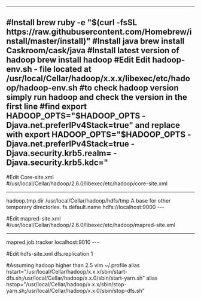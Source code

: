 
----
#Install brew
ruby -e "$(curl -fsSL https://raw.githubusercontent.com/Homebrew/install/master/install)"
#Install java
brew install Caskroom/cask/java
#Install latest version of hadoop
brew install hadoop
#Edit Edit hadoop-env.sh - file located at /usr/local/Cellar/hadoop/x.x.x/libexec/etc/hadoop/hadoop-env.sh
#to check hadoop version simply run hadoop and check the version in the first line
#find export HADOOP_OPTS="$HADOOP_OPTS -Djava.net.preferIPv4Stack=true" and replace with
export HADOOP_OPTS="$HADOOP_OPTS -Djava.net.preferIPv4Stack=true -Djava.security.krb5.realm= -Djava.security.krb5.kdc="
----

 #Edit Core-site.xml 
 #/usr/local/Cellar/hadoop/2.6.0/libexec/etc/hadoop/core-site.xml 
 
---
   <property>
     <name>hadoop.tmp.dir</name>
     <value>/usr/local/Cellar/hadoop/hdfs/tmp</value>
     <description>A base for other temporary directories.</description>
  </property>
  <property>
     <name>fs.default.name</name>                                     
     <value>hdfs://localhost:9000</value>                             
  </property> 
---
  
#Edit mapred-site.xml
#/usr/local/Cellar/hadoop/2.6.0/libexec/etc/hadoop/mapred-site.xml
  
  ---
  <configuration>
  <property>
  <name>mapred.job.tracker</name>
  <value>localhost:9010</value>
  </property>
  </configuration>
  ---
  
#Edit hdfs-site.xml
  <configuration>
  <property>
  <name>dfs.replication</name>
  <value>1</value>
  </property>
  </configuration>

#Assuming hadoop higher than 2.5 
vim ~/.profile 
alias hstart="/usr/local/Cellar/hadoop/x.x.x/sbin/start-dfs.sh;/usr/local/Cellar/hadoop/x.x.0/sbin/start-yarn.sh"
alias hstop="/usr/local/Cellar/hadoop/x.x.x/sbin/stop-yarn.sh;/usr/local/Cellar/hadoop/x.x.0/sbin/stop-dfs.sh"
